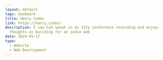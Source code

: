 ```yaml
---
layout: default
tags: bookmark
title: Henry Codes
link: https://henry.codes/
description: I saw him speak in an 11ty conference recording and enjoyed his
  thoughts on building for an indie web
date: 2024-05-17
type:
  - Website
  - Web Development
---
```

